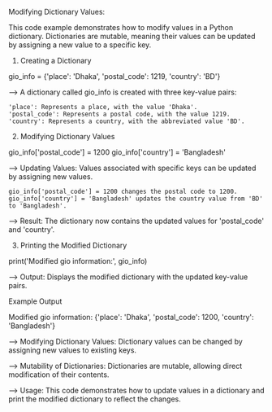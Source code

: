 Modifying Dictionary Values:

This code example demonstrates how to modify values in a Python dictionary. Dictionaries are mutable, meaning their values can be updated by assigning a new value to a specific key.

01. Creating a Dictionary

gio_info = {'place': 'Dhaka', 'postal_code': 1219, 'country': 'BD'}

--> A dictionary called gio_info is created with three key-value pairs:

	'place': Represents a place, with the value 'Dhaka'.
	'postal_code': Represents a postal code, with the value 1219.
	'country': Represents a country, with the abbreviated value 'BD'.

02. Modifying Dictionary Values

gio_info['postal_code'] = 1200
gio_info['country'] = 'Bangladesh'

--> Updating Values: Values associated with specific keys can be updated by assigning new values.

	gio_info['postal_code'] = 1200 changes the postal code to 1200.
	gio_info['country'] = 'Bangladesh' updates the country value from 'BD' to 'Bangladesh'.

--> Result: The dictionary now contains the updated values for 'postal_code' and 'country'.


03. Printing the Modified Dictionary

print('Modified gio information:', gio_info)

--> Output: Displays the modified dictionary with the updated key-value pairs.


Example Output

Modified gio information: {'place': 'Dhaka', 'postal_code': 1200, 'country': 'Bangladesh'}

--> Modifying Dictionary Values: Dictionary values can be changed by assigning new values to existing keys.

--> Mutability of Dictionaries: Dictionaries are mutable, allowing direct modification of their contents.

--> Usage: This code demonstrates how to update values in a dictionary and print the modified dictionary to reflect the changes.














